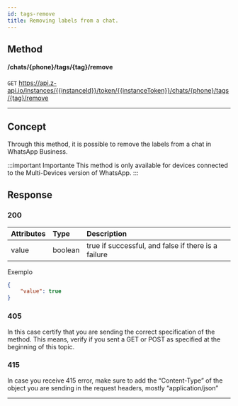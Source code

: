 ```yaml
---
id: tags-remove
title: Removing labels from a chat.
---
```


## Method

#### /chats/{phone}/tags/{tag}/remove

`GET` https://api.z-api.io/instances/{{instanceId}}/token/{{instanceToken}}/chats/{phone}/tags/{tag}/remove

---

## Concept

Through this method, it is possible to remove the labels from a chat in WhatsApp Business.

:::important Importante
This method is only available for devices connected to the Multi-Devices version of WhatsApp.
:::

## Response

### 200

| Attributes   | Type    | Description                                         |
| :----------- | :------ | :-----------------------------------------------    |
|    value     | boolean | true if successful, and false if there is a failure |


Exemplo

```json
{
    "value": true
}
```

### 405

In this case certify that you are sending the correct specification of the method. This means, verify if you sent a GET or POST as specified at the beginning of this topic.

### 415

In case you receive 415 error, make sure to add the “Content-Type” of the object you are sending in the request headers, mostly “application/json”

---
